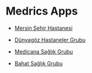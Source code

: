 # Medrics Apps  

* [Mersin Şehir Hastanesi](https://apps.apple.com/tr/app/mersin-%C5%9Fehir-hastanesi/id1305138122?l=tr)

* [Dünyagöz Hastaneler Grubu](https://apps.apple.com/tr/app/d%C3%BCnyag%C3%B6z/id1460659902?l=tr)

* [Medicana Sağlık Grubu](https://apps.apple.com/tr/app/medicana-mobil-uygulamas%C4%B1/id1446269061?l=tr)

* [Bahat Sağlık Grubu](https://apps.apple.com/tr/app/bht-clinic/id1496360299?l=tr)

